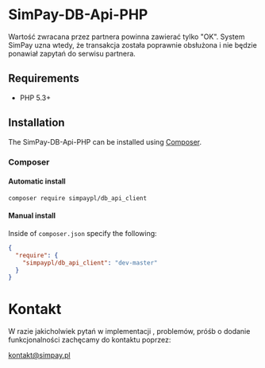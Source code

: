 # SimPay-DB-Api-PHP
Wartość zwracana przez partnera powinna zawierać tylko "OK". System SimPay uzna wtedy, że transakcja została poprawnie obsłużona i nie będzie ponawiał zapytań do serwisu partnera.

## Requirements
* PHP 5.3+

## Installation

The SimPay-DB-Api-PHP can be installed using [Composer](https://packagist.org/packages/simpaypl/db_api_client).

### Composer

#### Automatic install
```composer require simpaypl/db_api_client```

#### Manual install
Inside of `composer.json` specify the following:

``` json
{
  "require": {
    "simpaypl/db_api_client": "dev-master"
  }
}
```

# Kontakt
W razie jakicholwiek pytań w implementacji , problemów, próśb o dodanie funkcjonalności zachęcamy do kontaktu poprzez:

<kontakt@simpay.pl>

